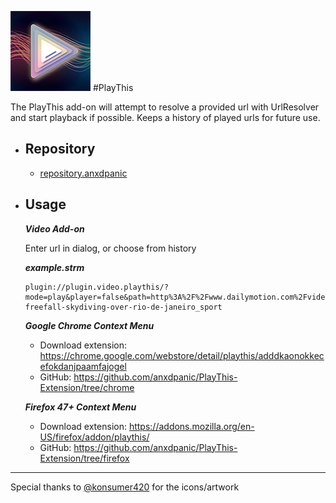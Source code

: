 ![PlayThis](https://raw.githubusercontent.com/anxdpanic/PlayThis-Extension/chrome/images/icon_128.png)
#PlayThis

The PlayThis add-on will attempt to resolve a provided url with UrlResolver and start playback if possible.
Keeps a history of played urls for future use.


- Repository
    -
    - [repository.anxdpanic](https://raw.githubusercontent.com/anxdpanic/_repository/master/zips/repository.anxdpanic/repository.anxdpanic-0.9.0.zip)

- Usage
    -
    _**Video Add-on**_

    Enter url in dialog, or choose from history

    _**example.strm**_
    ```
    plugin://plugin.video.playthis/?mode=play&player=false&path=http%3A%2F%2Fwww.dailymotion.com%2Fvideo%2Fx3ol7gj_incredible-freefall-skydiving-over-rio-de-janeiro_sport
    ```

    _**Google Chrome Context Menu**_

    - Download extension: https://chrome.google.com/webstore/detail/playthis/adddkaonokkecefokdanjpaamfajogel
    - GitHub: https://github.com/anxdpanic/PlayThis-Extension/tree/chrome

    _**Firefox 47+ Context Menu**_

    - Download extension: https://addons.mozilla.org/en-US/firefox/addon/playthis/
    - GitHub: https://github.com/anxdpanic/PlayThis-Extension/tree/firefox

---

Special thanks to [@konsumer420](https://twitter.com/konsumer420) for the icons/artwork
